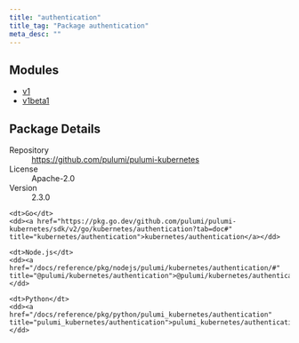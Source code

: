 ```yaml
---
title: "authentication"
title_tag: "Package authentication"
meta_desc: ""
---
```


<!-- WARNING: this file was generated by Pulumi Docs Generator. -->
<!-- Do not edit by hand unless you're certain you know what you are doing! -->



<h2 id="modules">Modules</h2>
<ul class="api">
    <li><a href="v1/" title="v1"><span class="symbol module"></span>v1</a></li>
    <li><a href="v1beta1/" title="v1beta1"><span class="symbol module"></span>v1beta1</a></li>
</ul>

<h2 id="package-details">Package Details</h2>
<dl class="package-details">
	<dt>Repository</dt>
	<dd><a href="https://github.com/pulumi/pulumi-kubernetes">https://github.com/pulumi/pulumi-kubernetes</a></dd>
	<dt>License</dt>
	<dd>Apache-2.0</dd>
	<dt>Version</dt>
	<dd>2.3.0</dd>
</dl>



<dl class="tabular">

    <dt>Go</dt>
    <dd><a href="https://pkg.go.dev/github.com/pulumi/pulumi-kubernetes/sdk/v2/go/kubernetes/authentication?tab=doc#" title="kubernetes/authentication">kubernetes/authentication</a></dd>

    <dt>Node.js</dt>
    <dd><a href="/docs/reference/pkg/nodejs/pulumi/kubernetes/authentication/#" title="@pulumi/kubernetes/authentication">@pulumi/kubernetes/authentication</a></dd>

    <dt>Python</dt>
    <dd><a href="/docs/reference/pkg/python/pulumi_kubernetes/authentication" title="pulumi_kubernetes/authentication">pulumi_kubernetes/authentication</a></dd>

</dl>

